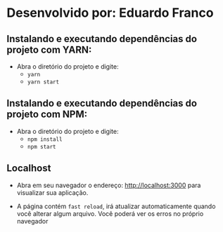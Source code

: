 # Desenvolvido por: Eduardo Franco

## Instalando e executando dependências do projeto com YARN: 

- Abra o diretório do projeto e digite:
  - `yarn`
  - `yarn start`

## Instalando e executando dependências do projeto com NPM: 

- Abra o diretório do projeto e digite:
  - `npm install`
  - `npm start`

## Localhost

- Abra  em seu navegador o endereço: [http://localhost:3000](http://localhost:3000) para visualizar sua aplicação.

- A página contém `fast reload`, irá atualizar automaticamente quando você alterar algum arquivo.
Você poderá ver os erros no próprio navegador



